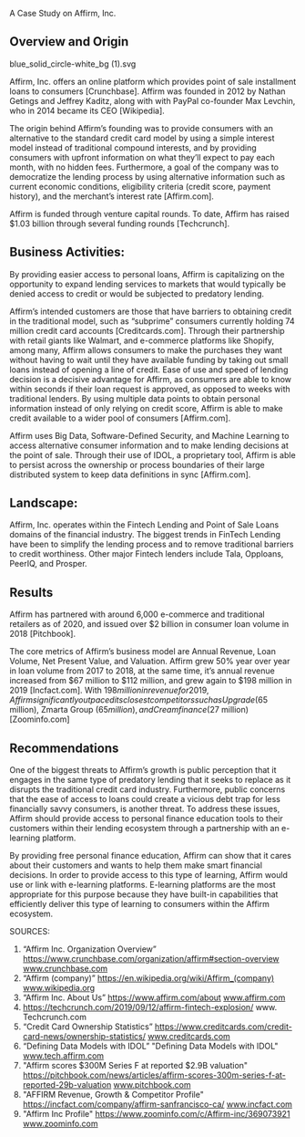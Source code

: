 A Case Study on Affirm, Inc.

## Overview and Origin

blue_solid_circle-white_bg (1).svg

Affirm, Inc. offers an online platform which provides point of sale installment loans to consumers [Crunchbase]. Affirm was founded in 2012 by Nathan Getings and Jeffrey Kaditz, along with with PayPal co-founder Max Levchin, who in 2014 became its CEO [Wikipedia]. 

The origin behind Affirm’s founding was to provide consumers with an alternative to the standard credit card model by using a simple interest model instead of traditional compound interests, and by providing consumers with upfront information on what they’ll expect to pay each month, with no hidden fees. Furthermore, a goal of the company was to democratize the lending process by using alternative information such as current economic conditions, eligibility criteria (credit score, payment history), and the merchant’s interest rate [Affirm.com].

Affirm is funded through venture capital rounds. To date, Affirm has raised $1.03 billion through several funding rounds [Techcrunch].

## Business Activities:

By providing easier access to personal loans, Affirm is capitalizing on the opportunity to expand lending services to markets that would typically be denied access to credit or would be subjected to predatory lending.

Affirm’s intended customers are those that have barriers to obtaining credit in the traditional model, such as “subprime” consumers currently holding 74 million credit card accounts [Creditcards.com]. Through their partnership with retail giants like Walmart, and e-commerce platforms like Shopify, among many, Affirm allows consumers to make the purchases they want without having to wait until they have available funding by taking out small loans instead of opening a line of credit. Ease of use and speed of lending decision is a decisive advantage for Affirm, as consumers are able to know within seconds if their loan request is approved, as opposed to weeks with traditional lenders. By using multiple data points to obtain personal information instead of only relying on credit score, Affirm is able to make credit available to a wider pool of consumers [Affirm.com]. 

Affirm uses Big Data, Software-Defined Security, and Machine Learning to access alternative consumer information and to make lending decisions at the point of sale. Through their use of IDOL, a proprietary tool, Affirm is able to persist across the ownership or process boundaries of their large distributed system to keep data definitions in sync [Affirm.com].



## Landscape:

Affirm, Inc. operates within the Fintech Lending and Point of Sale Loans domains of the financial industry. The biggest trends in FinTech Lending have been to simplify the lending process and to remove traditional barriers to credit worthiness. Other major Fintech lenders include Tala, Opploans, PeerIQ, and Prosper.

## Results

Affirm has partnered with around 6,000 e-commerce and traditional retailers as of 2020, and issued over $2 billion in consumer loan volume in 2018 [Pitchbook].

The core metrics of Affirm’s business model are Annual Revenue, Loan Volume, Net Present Value, and Valuation. Affirm grew 50% year over year in loan volume from 2017 to 2018, at the same time, it’s annual revenue increased from $67 million to $112 million, and grew again to $198 million in 2019 [Incfact.com]. With $198 million in revenue for 2019, Affirm significantly outpaced its closest competitors such as Upgrade ($65 million), Zmarta Group ($65 million), and Creamfinance ($27 million) [Zoominfo.com]

## Recommendations

One of the biggest threats to Affirm’s growth is public perception that it engages in the same type of predatory lending that it seeks to replace as it disrupts the traditional credit card industry. Furthermore, public concerns that the ease of access to loans could create a vicious debt trap for less financially savvy consumers, is another threat. To address these issues, Affirm should provide access to personal finance education tools to their customers within their lending ecosystem through a partnership with an e-learning platform.

By providing free personal finance education, Affirm can show that it cares about their customers and wants to help them make smart financial decisions. In order to provide access to this type of learning, Affirm would use or link with e-learning platforms. E-learning platforms are the most appropriate for this purpose because they have built-in capabilities that efficiently deliver this type of learning to consumers within the Affirm ecosystem.






SOURCES:

1.	“Affirm Inc. Organization Overview”  https://www.crunchbase.com/organization/affirm#section-overview www.crunchbase.com
2.	 “Affirm (company)” https://en.wikipedia.org/wiki/Affirm_(company) www.wikipedia.org
3.	 “Affirm Inc. About Us” https://www.affirm.com/about www.affirm.com
4.	https://techcrunch.com/2019/09/12/affirm-fintech-explosion/ www. Techcrunch.com
5.	“Credit Card Ownership Statistics” https://www.creditcards.com/credit-card-news/ownership-statistics/ www.creditcards.com
6.	“Defining Data Models with IDOL” "Defining Data Models with IDOL" www.tech.affirm.com
7.	"Affirm scores $300M Series F at reported $2.9B valuation" https://pitchbook.com/news/articles/affirm-scores-300m-series-f-at-reported-29b-valuation www.pitchbook.com
8.	"AFFIRM Revenue, Growth & Competitor Profile" https://incfact.com/company/affirm-sanfrancisco-ca/ www.incfact.com
9.	"Affirm Inc Profile" https://www.zoominfo.com/c/Affirm-inc/369073921  www.zoominfo.com

